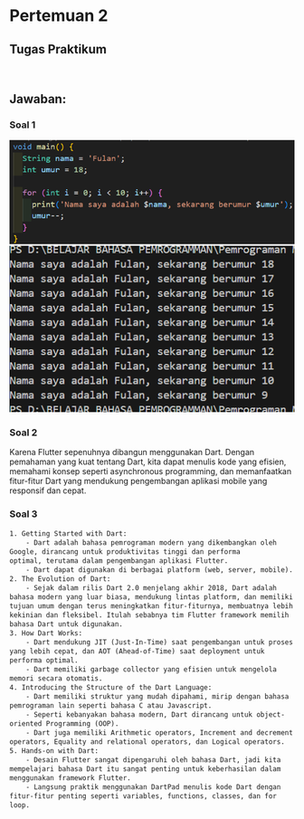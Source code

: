 # **Pertemuan 2**

## **Tugas Praktikum** 
<br>

## Jawaban:
### **Soal 1**
![](images/01.png)
![](images/02.png)

### **Soal 2**
Karena Flutter sepenuhnya dibangun menggunakan Dart. Dengan pemahaman yang kuat tentang Dart, kita dapat menulis kode yang efisien, memahami konsep seperti asynchronous programming, dan memanfaatkan fitur-fitur Dart yang mendukung pengembangan aplikasi mobile yang responsif dan cepat. 

### **Soal 3** 
    1. Getting Started with Dart:
        - Dart adalah bahasa pemrograman modern yang dikembangkan oleh Google, dirancang untuk produktivitas tinggi dan performa        optimal, terutama dalam pengembangan aplikasi Flutter.
        - Dart dapat digunakan di berbagai platform (web, server, mobile).
    2. The Evolution of Dart:
        - Sejak dalam rilis Dart 2.0 menjelang akhir 2018, Dart adalah bahasa modern yang luar biasa, mendukung lintas platform, dan memiliki tujuan umum dengan terus meningkatkan fitur-fiturnya, membuatnya lebih kekinian dan fleksibel. Itulah sebabnya tim Flutter framework memilih bahasa Dart untuk digunakan.
    3. How Dart Works:
        - Dart mendukung JIT (Just-In-Time) saat pengembangan untuk proses yang lebih cepat, dan AOT (Ahead-of-Time) saat deployment untuk performa optimal.
        - Dart memiliki garbage collector yang efisien untuk mengelola memori secara otomatis.
    4. Introducing the Structure of the Dart Language:
        - Dart memiliki struktur yang mudah dipahami, mirip dengan bahasa pemrograman lain seperti bahasa C atau Javascript.
        - Seperti kebanyakan bahasa modern, Dart dirancang untuk object-oriented Programming (OOP).
        - Dart juga memiliki Arithmetic operators, Increment and decrement operators, Equality and relational operators, dan Logical operators.
    5. Hands-on with Dart:
        - Desain Flutter sangat dipengaruhi oleh bahasa Dart, jadi kita mempelajari bahasa Dart itu sangat penting untuk keberhasilan dalam menggunakan framework Flutter. 
        - Langsung praktik menggunakan DartPad menulis kode Dart dengan fitur-fitur penting seperti variables, functions, classes, dan for loop.